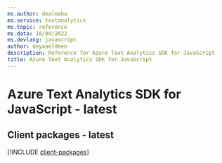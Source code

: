```yaml
---
ms.author: dealmaha
ms.service: textanalytics
ms.topic: reference
ms.data: 10/04/2022
ms.devlang: javascript
author: deyaaeldeen
description: Reference for Azure Text Analytics SDK for JavaScript
title: Azure Text Analytics SDK for JavaScript
---
```

# Azure Text Analytics SDK for JavaScript - latest

## Client packages - latest
[!INCLUDE [client-packages](text-analytics-client-index.md)]